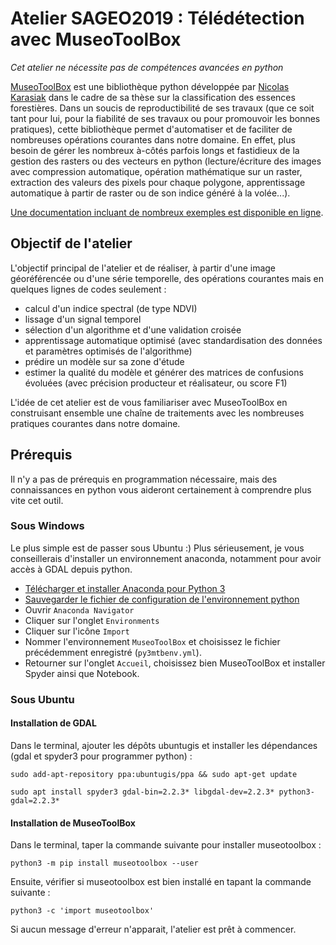 # Atelier SAGEO2019 : Télédétection avec MuseoToolBox
*Cet atelier ne nécessite pas de compétences avancées en python*

[MuseoToolBox](https://github.com/lennepkade/MuseoToolBox]) est une bibliothèque python développée par [Nicolas Karasiak](http://wwww.karasiak.net) dans le cadre de sa thèse sur la classification des essences forestières. Dans un soucis de reproductibilité de ses travaux (que ce soit tant pour lui, pour la fiabilité de ses travaux ou pour promouvoir les bonnes pratiques), cette bibliothèque permet d'automatiser et de faciliter de nombreuses opérations courantes dans notre domaine. En effet, plus besoin de gérer les nombreux à-côtés parfois longs et fastidieux de la gestion des rasters ou des vecteurs en python (lecture/écriture des images avec compression automatique, opération mathématique sur un raster, extraction des valeurs des pixels pour chaque polygone, apprentissage automatique à partir de raster ou de son indice généré à la volée...).

[Une documentation incluant de nombreux exemples est disponible en ligne](https://museotoolbox.readthedocs.io/).
## Objectif de l'atelier

L'objectif principal de l'atelier et de réaliser, à partir d'une image géoréférencée ou d'une série temporelle, des opérations courantes mais en quelques lignes de codes seulement :

- calcul d'un indice spectral (de type NDVI)
- lissage d'un signal temporel
- sélection d'un algorithme et d'une validation croisée
- apprentissage automatique optimisé (avec standardisation des données et paramètres optimisés de l'algorithme)
- prédire un modèle sur sa zone d'étude
- estimer la qualité du modèle et générer des matrices de confusions évoluées (avec précision producteur et réalisateur, ou score F1)

L'idée de cet atelier est de vous familiariser avec MuseoToolBox en construisant ensemble une chaîne de traitements avec les nombreuses pratiques courantes dans notre domaine.

## Prérequis

Il n'y a pas de prérequis en programmation nécessaire, mais des connaissances en python vous aideront certainement à comprendre plus vite cet outil.

### Sous Windows

Le plus simple est de passer sous Ubuntu :) Plus sérieusement, je vous conseillerais d'installer un environnement anaconda, notamment pour avoir accès à GDAL depuis python.

- [Télécharger et installer Anaconda pour Python 3](https://www.anaconda.com/distribution/)
- [Sauvegarder le fichier de configuration de l'environnement python](https://raw.githubusercontent.com/lennepkade/atelier_SAGEO2019/master/py3mtbenv.yml)
- Ouvrir `Anaconda Navigator`
- Cliquer sur l'onglet `Environments`
- Cliquer sur l'icône `Import`
- Nommer l'environnement `MuseoToolBox` et choisissez le fichier précédemment enregistré (`py3mtbenv.yml`).
- Retourner sur l'onglet `Accueil`, choisissez bien MuseoToolBox et installer Spyder ainsi que Notebook.

### Sous Ubuntu

#### Installation de GDAL

Dans le terminal, ajouter les dépôts ubuntugis et installer les dépendances (gdal et spyder3 pour programmer python) :
```
sudo add-apt-repository ppa:ubuntugis/ppa && sudo apt-get update

sudo apt install spyder3 gdal-bin=2.2.3* libgdal-dev=2.2.3* python3-gdal=2.2.3*
```

#### Installation de MuseoToolBox
Dans le terminal, taper la commande suivante pour installer museotoolbox :
```
python3 -m pip install museotoolbox --user
```

Ensuite, vérifier si museotoolbox est bien installé en tapant la commande suivante :

`python3 -c 'import museotoolbox' `

Si aucun message d'erreur n'apparait, l'atelier est prêt à commencer.

